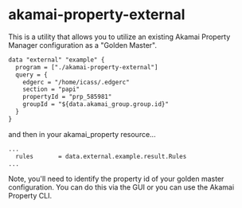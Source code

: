 # akamai-property-external

This is a utility that allows you to utilize an existing Akamai Property Manager configuration as a "Golden Master".

```xml
data "external" "example" {
  program = ["./akamai-property-external"]
  query = {
    edgerc = "/home/icass/.edgerc"
    section = "papi"
    propertyId = "prp_585981"
    groupId = "${data.akamai_group.group.id}"
  }
}
```

and then in your akamai_property resource...

```xml
...
  rules       = data.external.example.result.Rules
...
```

Note, you'll need to identify the property id of your golden master configuration. You can do this via the GUI or you can use the Akamai Property CLI.
